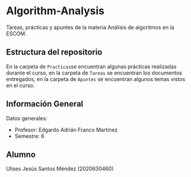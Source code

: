 # Algorithm-Analysis
Tareas, prácticas y apuntes de la materia Análisis de algoritmos en la ESCOM.
## Estructura del repositorio
En la carpeta de `Practicas`se encuentran algunas prácticas realizadas durante el curso, en la carpeta de `Tareas` se encuentran los documentos entregados, en la carpeta de `Apuntes` se encuentran algunos temas vistos en el curso.
## Información General
Datos generales:
- Profesor: Edgardo Adrián Franco Martinez
- Semestre: 6
## Alumno
Ulises Jesús Santos Méndez (2020630460)
